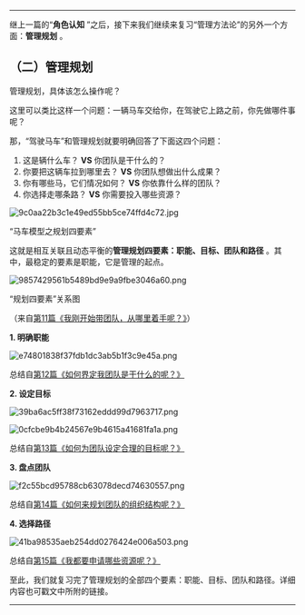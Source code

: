--------------------

继上一篇的“**角色认知** ”之后，接下来我们继续来复习“管理方法论”的另外一个方面：**管理规划** 。

## （二）管理规划

管理规划，具体该怎么操作呢？

这里可以类比这样一个问题：一辆马车交给你，在驾驶它上路之前，你先做哪件事呢？

那，“驾驶马车”和管理规划就要明确回答了下面这四个问题：

1.  这是辆什么车？ **VS**  你团队是干什么的？
2.  你要把这辆车拉到哪里去？ **VS**  你团队想做出什么成果？
3.  你有哪些马，它们情况如何？ **VS**  你依靠什么样的团队？
4.  你选择走哪条路？ **VS**  你需要投入哪些资源？

![9c0aa22b3c1e49ed55bb5ce74ffd4c72.jpg][]

“马车模型之规划四要素”

这就是相互关联且动态平衡的**管理规划四要素：职能、目标、团队和路径** 。其中，最稳定的要素是职能，它是管理的起点。

![9857429561b5489bd9e9a9fbe3046a60.png][]

“规划四要素”关系图

（来自[第11篇《我刚开始带团队，从哪里着手呢？》][11]）

**1. 明确职能** 

![e74801838f37fdb1dc3ab5b1f3c9e45a.png][]

总结自[第12篇《如何界定我团队是干什么的呢？》][12]

**2. 设定目标** 

![39ba6ac5ff38f73162eddd99d7963717.png][]

![0cfcbe9b4b24567e9b4615a41681fa1a.png][]

总结自[第13篇《如何为团队设定合理的目标呢？》][13]

**3. 盘点团队** 

![f2c55bcd95788cb63078decd74630557.png][]

总结自[第14篇《如何来规划团队的组织结构呢？》][14]

**4. 选择路径** 

![41ba98535aeb254dd0276424e006a503.png][]

总结自[第15篇《我都要申请哪些资源呢？》][15]

至此，我们就复习完了管理规划的全部四个要素：职能、目标、团队和路径。详细内容也可戳文中所附的链接。

--------------------


[9c0aa22b3c1e49ed55bb5ce74ffd4c72.jpg]: https://static001.geekbang.org/resource/image/9c/72/9c0aa22b3c1e49ed55bb5ce74ffd4c72.jpg
[9857429561b5489bd9e9a9fbe3046a60.png]: https://static001.geekbang.org/resource/image/98/60/9857429561b5489bd9e9a9fbe3046a60.png
[11]: https://time.geekbang.org/column/article/18029
[e74801838f37fdb1dc3ab5b1f3c9e45a.png]: https://static001.geekbang.org/resource/image/e7/5a/e74801838f37fdb1dc3ab5b1f3c9e45a.png
[12]: https://time.geekbang.org/column/article/18040
[39ba6ac5ff38f73162eddd99d7963717.png]: https://static001.geekbang.org/resource/image/39/17/39ba6ac5ff38f73162eddd99d7963717.png
[0cfcbe9b4b24567e9b4615a41681fa1a.png]: https://static001.geekbang.org/resource/image/0c/1a/0cfcbe9b4b24567e9b4615a41681fa1a.png
[13]: https://time.geekbang.org/column/article/20712
[f2c55bcd95788cb63078decd74630557.png]: https://static001.geekbang.org/resource/image/f2/57/f2c55bcd95788cb63078decd74630557.png
[14]: https://time.geekbang.org/column/article/39779
[41ba98535aeb254dd0276424e006a503.png]: https://static001.geekbang.org/resource/image/41/03/41ba98535aeb254dd0276424e006a503.png
[15]: https://time.geekbang.org/column/article/39973

